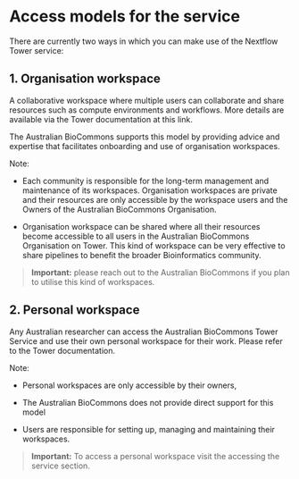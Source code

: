 
# Access models for the service

There are currently two ways in which you can make use of the Nextflow Tower service:

## 1. Organisation workspace

A collaborative workspace where multiple users can collaborate and share resources such as compute environments and workflows. More details are available via the  Tower documentation at this link. 

The Australian BioCommons supports this model by providing advice and expertise that facilitates onboarding and use of organisation workspaces. 

Note: 

- Each community is responsible for the long-term management and maintenance of its workspaces.
Organisation workspaces are private and their resources are only accessible by the workspace users and the Owners of the Australian BioCommons Organisation. 

- Organisation workspace can be shared where all their resources become accessible to all users in the Australian BioCommons Organisation on Tower. This kind of workspace can be very effective to share pipelines to benefit the broader Bioinformatics community. 

> **Important:**
> please reach out to the Australian BioCommons if you plan to utilise this kind of workspaces.

## 2. Personal workspace
Any Australian researcher can access the Australian BioCommons Tower Service and use their own personal workspace for their work. Please refer to the Tower documentation. 

Note:

- Personal workspaces are only accessible by their owners,

- The Australian BioCommons does not provide direct support for this model
- Users are responsible for setting up, managing and maintaining their workspaces. 

> **Important:**
> To access a personal workspace visit the accessing the service section.
